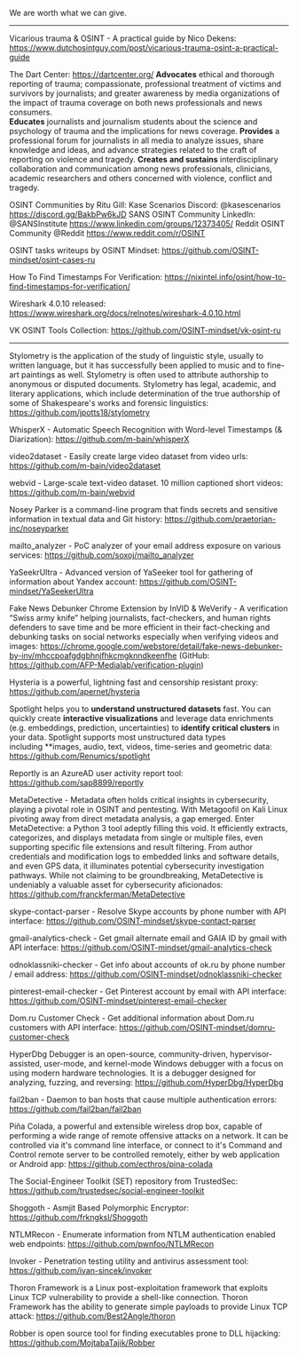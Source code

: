 We are worth what we can give.

----

Vicarious trauma & OSINT - A practical guide by Nico Dekens: https://www.dutchosintguy.com/post/vicarious-trauma-osint-a-practical-guide

The Dart Center: https://dartcenter.org/
**Advocates** ethical and thorough reporting of trauma; compassionate, professional treatment of victims and survivors by journalists; and greater awareness by media organizations of the impact of trauma coverage on both news professionals and news consumers.  
**Educates** journalists and journalism students about the science and psychology of trauma and the implications for news coverage.
**Provides** a professional forum for journalists in all media to analyze issues, share knowledge and ideas, and advance strategies related to the craft of reporting on violence and tragedy. 
**Creates** **and sustains** interdisciplinary collaboration and communication among news professionals, clinicians, academic researchers and others concerned with violence, conflict and tragedy.

OSINT Communities by Ritu Gill:
Kase Scenarios Discord: @kasescenarios  
https://discord.gg/BakbPw6kJD
SANS OSINT Community LinkedIn: @SANSInstitute https://www.linkedin.com/groups/12373405/
Reddit OSINT Community @Reddit https://www.reddit.com/r/OSINT

OSINT tasks writeups by OSINT Mindset: https://github.com/OSINT-mindset/osint-cases-ru

How To Find Timestamps For Verification: https://nixintel.info/osint/how-to-find-timestamps-for-verification/

Wireshark 4.0.10 released: https://www.wireshark.org/docs/relnotes/wireshark-4.0.10.html

VK OSINT Tools Collection: https://github.com/OSINT-mindset/vk-osint-ru

----

Stylometry is the application of the study of linguistic style, usually to written language, but it has successfully been applied to music and to fine-art paintings as well. Stylometry is often used to attribute authorship to anonymous or disputed documents. Stylometry has legal, academic, and literary applications, which include determination of the true authorship of some of Shakespeare's works and forensic linguistics: https://github.com/jpotts18/stylometry

WhisperX - Automatic Speech Recognition with Word-level Timestamps (& Diarization): https://github.com/m-bain/whisperX

video2dataset - Easily create large video dataset from video urls: https://github.com/m-bain/video2dataset

webvid - Large-scale text-video dataset. 10 million captioned short videos: https://github.com/m-bain/webvid

Nosey Parker is a command-line program that finds secrets and sensitive information in textual data and Git history: https://github.com/praetorian-inc/noseyparker

mailto_analyzer - PoC analyzer of your email address exposure on various services: https://github.com/soxoj/mailto_analyzer

YaSeekrUltra - Advanced version of YaSeeker tool for gathering of information about Yandex account: https://github.com/OSINT-mindset/YaSeekerUltra

Fake News Debunker Chrome Extension by InVID & WeVerify - A verification “Swiss army knife” helping journalists, fact-checkers, and human rights defenders to save time and be more efficient in their fact-checking and debunking tasks on social networks especially when verifying videos and images: https://chrome.google.com/webstore/detail/fake-news-debunker-by-inv/mhccpoafgdgbhnjfhkcmgknndkeenfhe (GitHub: https://github.com/AFP-Medialab/verification-plugin)

Hysteria is a powerful, lightning fast and censorship resistant proxy: https://github.com/apernet/hysteria

Spotlight helps you to **understand unstructured datasets** fast. You can quickly create **interactive visualizations** and leverage data enrichments (e.g. embeddings, prediction, uncertainties) to **identify critical clusters** in your data. Spotlight supports most unstructured data types including **images, audio, text, videos, time-series and geometric data: https://github.com/Renumics/spotlight

Reportly is an AzureAD user activity report tool: https://github.com/sap8899/reportly

MetaDetective - Metadata often holds critical insights in cybersecurity, playing a pivotal role in OSINT and pentesting. With Metagoofil on Kali Linux pivoting away from direct metadata analysis, a gap emerged. Enter MetaDetective: a Python 3 tool adeptly filling this void. It efficiently extracts, categorizes, and displays metadata from single or multiple files, even supporting specific file extensions and result filtering. From author credentials and modification logs to embedded links and software details, and even GPS data, it illuminates potential cybersecurity investigation pathways. While not claiming to be groundbreaking, MetaDetective is undeniably a valuable asset for cybersecurity aficionados: https://github.com/franckferman/MetaDetective

skype-contact-parser - Resolve Skype accounts by phone number with API interface: https://github.com/OSINT-mindset/skype-contact-parser

gmail-analytics-check - Get gmail alternate email and GAIA ID by gmail with API interface: https://github.com/OSINT-mindset/gmail-analytics-check

odnoklassniki-checker - Get info about accounts of ok.ru by phone number / email address: https://github.com/OSINT-mindset/odnoklassniki-checker

pinterest-email-checker - Get Pinterest account by email with API interface: https://github.com/OSINT-mindset/pinterest-email-checker

Dom.ru Customer Check - Get additional information about Dom.ru customers with API interface: https://github.com/OSINT-mindset/domru-customer-check

HyperDbg Debugger is an open-source, community-driven, hypervisor-assisted, user-mode, and kernel-mode Windows debugger with a focus on using modern hardware technologies. It is a debugger designed for analyzing, fuzzing, and reversing: https://github.com/HyperDbg/HyperDbg

fail2ban - Daemon to ban hosts that cause multiple authentication errors: https://github.com/fail2ban/fail2ban

Piña Colada, a powerful and extensible wireless drop box, capable of performing a wide range of remote offensive attacks on a network. It can be controlled via it's command line interface, or connect to it's Command and Control remote server to be controlled remotely, either by web application or Android app: https://github.com/ecthros/pina-colada

The Social-Engineer Toolkit (SET) repository from TrustedSec: https://github.com/trustedsec/social-engineer-toolkit

Shoggoth - Asmjit Based Polymorphic Encryptor: https://github.com/frkngksl/Shoggoth

NTLMRecon - Enumerate information from NTLM authentication enabled web endpoints: https://github.com/pwnfoo/NTLMRecon

Invoker - Penetration testing utility and antivirus assessment tool: https://github.com/ivan-sincek/invoker

Thoron Framework is a Linux post-exploitation framework that exploits Linux TCP vulnerability to provide a shell-like connection. Thoron Framework has the ability to generate simple payloads to provide Linux TCP attack: https://github.com/Best2Angle/thoron

Robber is open source tool for finding executables prone to DLL hijacking: https://github.com/MojtabaTajik/Robber










